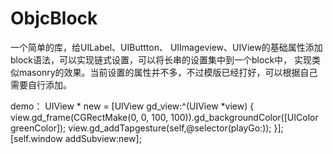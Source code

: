 # ObjcBlock
一个简单的库，给UILabel、UIButtton、 UIImageview、UIView的基础属性添加block语法，可以实现链式设置，可以将长串的设置集中到一个block中，
实现类似masonry的效果。当前设置的属性并不多，不过模版已经打好，可以根据自己需要自行添加。

demo：
UIView * new = [UIView gd_view:^(UIView *view) {
     view.gd_frame(CGRectMake(0, 0, 100, 100)).gd_backgroundColor([UIColor greenColor]);
     view.gd_addTapgesture(self,@selector(playGo:));
 }];
[self.window addSubview:new];
